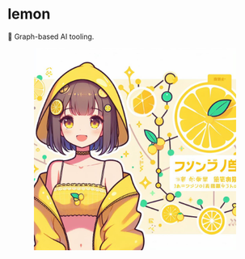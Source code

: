 # lemon

🍋 Graph-based AI tooling.

<p align="center">
    <img src="./lemon-chan.jpg" height="400" />
</p>
